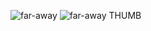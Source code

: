 ![far-away](https://github.com/user-attachments/assets/9d555ae9-4942-44ba-b356-8a55c5e83734)
![far-away THUMB](https://github.com/user-attachments/assets/48383d55-09f4-4959-bbfb-92a4f1b2aaef)
